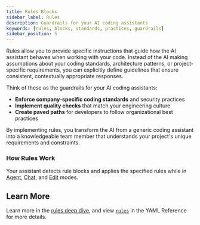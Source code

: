 ```yaml
---
title: Rules Blocks
sidebar_label: Rules
description: Guardrails for your AI coding assistants
keywords: [rules, blocks, standards, practices, guardrails]
sidebar_position: 5
---
```


Rules allow you to provide specific instructions that guide how the AI assistant behaves when working with your code. Instead of the AI making assumptions about your coding standards, architecture patterns, or project-specific requirements, you can explicitly define guidelines that ensure consistent, contextually appropriate responses.

Think of these as the guardrails for your AI coding assistants:

- **Enforce company-specific coding standards** and security practices
- **Implement quality checks** that match your engineering culture
- **Create paved paths** for developers to follow organizational best practices

By implementing rules, you transform the AI from a generic coding assistant into a knowledgeable team member that understands your project's unique requirements and constraints.

### How Rules Work

Your assistant detects rule blocks and applies the specified rules while in [Agent](agent/how-to-use-it), [Chat](chat/how-to-use-it), and [Edit](edit/how-to-use-it) modes.

## Learn More

Learn more in the [rules deep dive](../customize/deep-dives/rules.md), and view [`rules`](../reference.md#rules) in the YAML Reference for more details.
